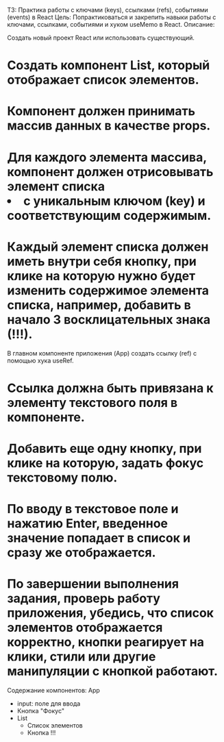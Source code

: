ТЗ: Практика работы с ключами (keys), ссылками (refs), событиями (events) в React
Цель: Попрактиковаться и закрепить навыки работы с ключами, ссылками, событиями и хуком useMemo в React.
Описание:

Создать новый проект React или использовать существующий.
# Создать компонент List, который отображает список элементов.
# Компонент должен принимать массив данных в качестве props.
# Для каждого элемента массива, компонент должен отрисовывать элемент списка <li> с уникальным ключом (key) и соответствующим содержимым.
# Каждый элемент списка должен иметь внутри себя кнопку, при клике на которую нужно будет изменить содержимое элемента списка, например, добавить в начало 3 восклицательных знака (!!!).

В главном компоненте приложения (App) создать ссылку (ref) с помощью хука useRef.
# Ссылка должна быть привязана к элементу текстового поля в компоненте.
# Добавить еще одну кнопку, при клике на которую, задать фокус текстовому полю.
# По вводу в текстовое поле и нажатию Enter, введенное значение попадает в список и сразу же отображается.
# По завершении выполнения задания, проверь работу приложения, убедись, что список элементов отображается корректно, кнопки реагирует на клики, стили или другие манипуляции с кнопкой работают.
Содержание компонентов:
App
  - input: поле для ввода
  - Кнопка "Фокус"
  - List
      - Список элементов
	  - Кнопка !!!